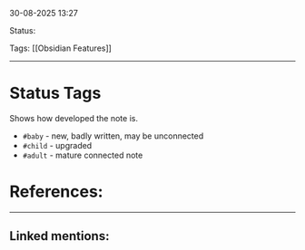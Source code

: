 
30-08-2025 13:27

Status:

Tags: [[Obsidian Features]]

---
# Status Tags

Shows how developed the note is.

- `#baby` - new, badly written, may be unconnected
- `#child` - upgraded
- `#adult` - mature connected note


# References:


---
## Linked mentions:
